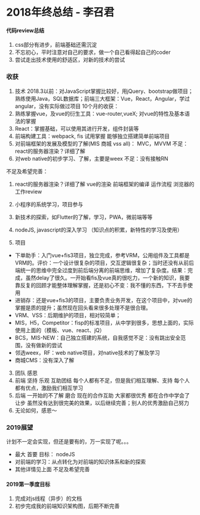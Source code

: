 # 2018年终总结 - 李召君

#### 代码review总结
1. css部分有进步，前端基础还需沉淀
2. 不忘初心，平时注意对自己的要求，做一个自己看得起自己的coder
3. 尝试走出技术使用的舒适区，对新的技术的尝试

### 收获
1. 技术
2018.3以前：对JavaScript掌握比较好，用jQuery、bootstrap做项目；熟练使用Java，SQL数据库；前端三大框架：Vue，React，Angular，学过angular，没有实际做过项目
10个月的收获：
  1. 熟练掌握vue，及vue的衍生工具：vue-router,vueX; 对vue的特性及基本语法的掌握
  2. React：掌握基础，可以使用其进行开发，组件封装等
  3. 前端构建工具：webpack, fis 试用掌握   能够独立搭建简单前端项目
  4. 对前端框架的发展及模型的了解(MIS 商城 vss all)： MVC，MVVM  不足：react的服务器渲染？详细了解
  5. 对web native的初步学习、了解，主要是weex   不足：没有接触RN

  不足及希望完善：
  1. react的服务器渲染？详细了解   vue的渲染  前端框架的编译 运作流程 浏览器的工作review
  2. 小程序的系统学习，项目参与
  3. 新技术的探索，如Flutter的了解，学习，PWA，微前端等等
  4. nodeJS, javascript的深入学习 （知识点的积累，新特性的学习及使用）

2. 项目
  * 下单助手：入门vue+fis3项目，独立完成，参考VRM，公用组件及工具都是VRM的。评价：一个设计很复杂的项目，交互逻辑很复杂；当时还没有从前后端统一的思维中完全过度到前后端分离的前端思维，增加了复杂度。结果：完成，虽然delay了很久。一开始看fis及vue真的很吃力，一个新的知识，我要靠反复的回顾才能整体理解掌握，还是初心不变：我不懂的东西，下不去手使用
  * 进销存：还是vue+fis3的项目，主要负责业务开发，在这个项目中，对vue的掌握是质的提升；虽然现在回头看来很多处理不是很合理。
  * VRM、VSS：后期维护的项目，相对较简单；
  * MIS，H5，Competitor：fisp的标准项目，从中学到很多，思想上面的，实际使用上面的（模板、vue、react、jQ）
  * BCS，MIS-NEW：自己独立搭建的系统，自我感觉不足：没有跳出安全范围，没有做新的尝试
  * 邻选weex，RF：web native项目，对native技术的了解及学习
  * 商城CMS：没有深入了解

3. 团队 感恩 
  1. 前端 坚持 乐观 互助团结 每个人都有不足，但是我们相互理解、支持 每个人都有优点，激励我们相互学习 
  2. 后端 一开始的不了解 磨合 现在的合作互助 大家都很优秀 都在合作中学会了让步 虽然没有达到很完美的效果，以后继续完善；别人的优秀激励自己努力
  3. 无论如何，感恩～


### 2019展望
计划不一定会实现，但还是要有的，万一实现了呢。。。

* 最大 首要 目标： nodeJS
* 对前端的学习：从点转化为对前端的知识体系和新的探索
* 其他详情见上面 不足及希望完善


#### 2019第一季度目标 
1. 完成对js线程（异步）的文档
2. 初步完成我的前端知识架构图，后期不断完善
